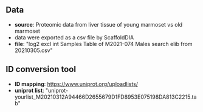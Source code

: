 ## Data 
  - **source**: Proteomic data from liver tissue of young marmoset vs old marmoset
  - data were exported as a csv file by ScaffoldDIA
  - **file**:   "log2 excl int Samples Table of M2021-074 Males search elib from 20210305.csv"
## ID conversion tool
 - **ID mapping**: https://www.uniprot.org/uploadlists/
 - **uniprot list**: "uniprot-yourlist_M20210312A94466D2655679D1FD8953E075198DA813C2215.tab"

